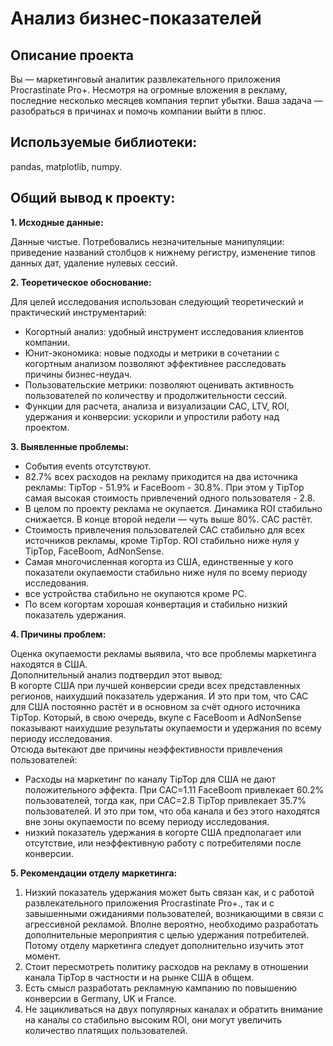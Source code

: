 # Анализ бизнес-показателей

## Описание проекта

Вы — маркетинговый аналитик развлекательного приложения Procrastinate Pro+. 
Несмотря на огромные вложения в рекламу, последние несколько месяцев компания терпит убытки. 
Ваша задача — разобраться в причинах и помочь компании выйти в плюс.

## Используемые библиотеки:
pandas, matplotlib, numpy.

## Общий вывод к проекту:

__1. Исходные данные:__ <br>

Данные чистые. Потребовались незначительные манипуляции: приведение названий столбцов к нижнему регистру, изменение типов данных дат, удаление нулевых сессий.<br>

__2. Теоретическое обоснование:__ <br>

Для целей исследования использован следующий теоретический и практический инструментарий:<br>
- Когортный анализ: удобный инструмент исследования клиентов компании. <br>
- Юнит-экономика: новые подходы и метрики в сочетании с когортным анализом позволяют эффективнее расследовать причины бизнес-неудач.<br>
- Пользовательские метрики: позволяют оценивать активность пользователей по количеству и продолжительности сессий.<br>
- Функции для расчета, анализа и визуализации CAC, LTV, ROI, удержания и конверсии: ускорили и упростили работу над проектом.<br>

__3. Выявленные проблемы:__<br>

- События events отсутствуют.<br>
- 82.7% всех расходов на рекламу приходится на два источника рекламы: TipTop - 51.9% и FaceBoom - 30.8%. При этом у TipTop самая высокая стоимость привлечений одного пользователя - 2.8.<br>
- В целом по проекту реклама не окупается. Динамика ROI стабильно снижается. В конце второй недели — чуть выше 80%.  CAC растёт.<br>
- Стоимость привлечения пользователей CAC стабильно для всех источников рекламы, кроме TipTop.  ROI стабильно ниже нуля у TipTop, FaceBoom, AdNonSense.<br>
- Самая многочисленная когорта из США, единственные у кого показатели окупаемости стабильно ниже нуля по всему периоду исследования.<br>
- все устройства стабильно не окупаются кроме PC.<br>
- По всем когортам хорошая конвертация и стабильно низкий показатель удержания.<br>

__4. Причины проблем:__<br>

Оценка окупаемости рекламы выявила, что все проблемы маркетинга находятся в США.<br>
Дополнительный анализ подтвердил этот вывод:<br>
В когорте США при лучшей конверсии среди всех представленных регионов, наихудший показатель удержания. И это при том, что CAC для США постоянно растёт и в основном за счёт одного источника TipTop. Который, в свою очередь, вкупе с FaceBoom и AdNonSense показывают наихудшие результаты окупаемости и удержания по всему периоду исследования.<br>
Отсюда вытекают две причины неэффективности привлечения пользователей:
- Расходы на маркетинг по каналу TipTop для США не дают положительного эффекта. При CAC=1.11 FaceBoom привлекает 60.2% пользователей, тогда как, при CAC=2.8 TipTop привлекает 35.7% пользователей. И это при том, что оба канала и без этого находятся вне зоны окупаемости по всему периоду исследования. <br>
- низкий показатель удержания в когорте США предполагает или отсутствие, или неэффективную работу с потребителями после конверсии.<br>

__5. Рекомендации отделу маркетинга:__

1. Низкий показатель удержания может быть связан как, и с работой развлекательного приложения Procrastinate Pro+., так и с завышенными ожиданиями пользователей, возникающими в связи с агрессивной рекламой. Вполне вероятно, необходимо разработать дополнительные мероприятия с целью удержания потребителей. Потому отделу маркетинга следует дополнительно изучить этот момент.<br>
2. Стоит пересмотреть политику расходов на рекламу в отношении канала TipTop в частности и на рынке США в общем.<br>
3. Есть смысл разработать рекламную кампанию по повышению конверсии в Germany, UK и France. <br>
4. Не зацикливаться на двух популярных каналах и обратить внимание на каналы со стабильно высоким ROI, они могут увеличить количество платящих пользователей. 